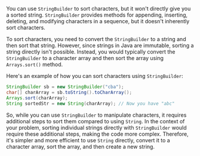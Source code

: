 You can use `StringBuilder` to sort characters, but it won't directly give you a sorted string. `StringBuilder` provides methods for appending, inserting, deleting, and modifying characters in a sequence, but it doesn't inherently sort characters.

To sort characters, you need to convert the `StringBuilder` to a string and then sort that string. However, since strings in Java are immutable, sorting a string directly isn't possible. Instead, you would typically convert the `StringBuilder` to a character array and then sort the array using `Arrays.sort()` method.

Here's an example of how you can sort characters using `StringBuilder`:

```java
StringBuilder sb = new StringBuilder("cba");
char[] charArray = sb.toString().toCharArray();
Arrays.sort(charArray);
String sortedStr = new String(charArray); // Now you have "abc"
```

So, while you can use `StringBuilder` to manipulate characters, it requires additional steps to sort them compared to using `String`. In the context of your problem, sorting individual strings directly with `StringBuilder` would require these additional steps, making the code more complex. Therefore, it's simpler and more efficient to use `String` directly, convert it to a character array, sort the array, and then create a new string.
